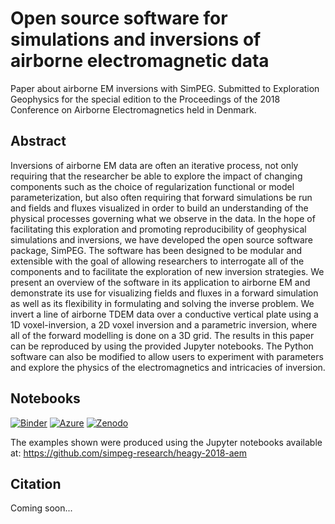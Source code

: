 # Open source software for simulations and inversions of airborne electromagnetic data

Paper about airborne EM inversions with SimPEG. Submitted to Exploration Geophysics for the special edition to the Proceedings of the 2018 Conference on Airborne Electromagnetics held in Denmark.

## Abstract

Inversions of airborne EM data are often an iterative process, not only requiring that the researcher be able to explore the impact of changing components such as the choice of regularization functional or model parameterization, but also often requiring that forward simulations be run and fields and fluxes visualized in order to build an understanding of the physical processes governing what we observe in the data. In the hope of facilitating this exploration and promoting reproducibility of geophysical simulations and inversions, we have developed the open source software package, SimPEG. The software has been designed to be modular and extensible with the goal of allowing researchers to interrogate all of the components and to facilitate the exploration of new inversion strategies. We present an overview of the software in its application to airborne EM and demonstrate its use for visualizing fields and fluxes in a forward simulation as well as its flexibility in formulating and solving the inverse problem. We invert a line of airborne TDEM data over a conductive vertical plate using a 1D voxel-inversion, a 2D voxel inversion and a parametric inversion, where all of the forward modelling is done on a 3D grid. The results in this paper can be reproduced  by using the provided Jupyter notebooks. The Python software can also be modified to allow users to experiment with parameters and explore the physics of the electromagnetics and intricacies of inversion.

## Notebooks

[![Binder](https://mybinder.org/badge.svg)](https://mybinder.org/v2/gh/simpeg-research/heagy_2018_AEM/master)
[![Azure](https://notebooks.azure.com/launch.png)](https://notebooks.azure.com/import/gh/simpeg-research/heagy_2018_emcyl)
[![Zenodo](https://zenodo.org/badge/124603211.svg)](https://zenodo.org/badge/latestdoi/124603211)

The examples shown were produced using the Jupyter notebooks available at: https://github.com/simpeg-research/heagy-2018-aem

## Citation

Coming soon... 
